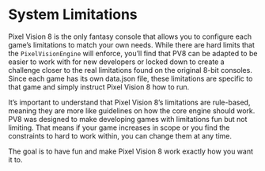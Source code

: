 # System Limitations

Pixel Vision 8 is the only fantasy console that allows you to configure each game’s limitations to match your own needs. While there are hard limits that the `PixelVisionEngine` will enforce, you’ll find that PV8 can be adapted to be easier to work with for new developers or locked down to create a challenge closer to the real limitations found on the original 8-bit consoles. Since each game has its own data.json file, these limitations are specific to that game and simply instruct Pixel Vision 8 how to run.

It’s important to understand that Pixel Vision 8’s limitations are rule-based, meaning they are more like guidelines on how the core engine should work. PV8 was designed to make developing games with limitations fun but not limiting. That means if your game increases in scope or you find the constraints to hard to work within, you can change them at any time.

The goal is to have fun and make Pixel Vision 8 work exactly how you want it to.

